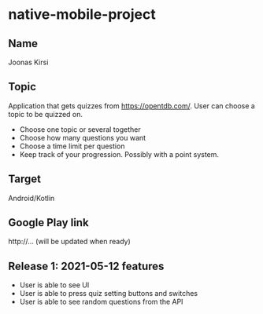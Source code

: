 # native-mobile-project

## Name
Joonas Kirsi

## Topic
Application that gets quizzes from https://opentdb.com/. User can choose a topic to be quizzed on.
- Choose one topic or several together
- Choose how many questions you want
- Choose a time limit per question
- Keep track of your progression. Possibly with a point system.

## Target
Android/Kotlin

## Google Play link
http://… (will be updated when ready)

## Release 1: 2021-05-12 features
 - User is able to see UI
 - User is able to press quiz setting buttons and switches
 - User is able to see random questions from the API

